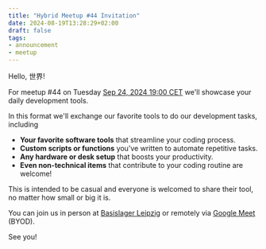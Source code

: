 ```yaml
---
title: "Hybrid Meetup #44 Invitation"
date: 2024-08-19T13:28:29+02:00
draft: false
tags:
- announcement
- meetup
---
```


Hello, 世界!

For meetup #44 on Tuesday [Sep 24, 2024 19:00
CET](https://www.meetup.com/leipzig-golang/events/298066362/) we'll
showcase your daily development tools.

In this format we'll exchange our favorite tools to do our development tasks, including

 - **Your favorite software tools** that streamline your coding process.
 - **Custom scripts or functions** you’ve written to automate repetitive tasks.
 - **Any hardware or desk setup** that boosts your productivity.
 - **Even non-technical items** that contribute to your coding routine are welcome!

This is intended to be casual and everyone is welcomed to share their tool, no matter how small or big it is.

You can join us in person at [Basislager Leipzig](https://www.basislager.co/)
or remotely via [Google Meet](https://meet.google.com/dmu-zsyj-eqh) (BYOD).

See you!
